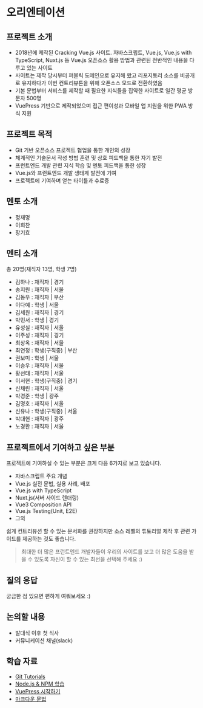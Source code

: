 # 오리엔테이션

## 프로젝트 소개

- 2018년에 제작된 Cracking Vue.js 사이트. 자바스크립트, Vue.js, Vue.js with TypeScript, Nuxt.js 등 Vue.js 오픈소스 활용 방법과 관련된 전반적인 내용을 다루고 있는 사이트
- 사이트는 제작 당시부터 퍼블릭 도메인으로 유지해 왔고 리포지토리 소스를 비공개로 유지하다가 이번 컨트리뷰톤을 위해 오픈소스 모드로 전환하였음
- 기본 문법부터 서비스를 제작할 때 필요한 지식들을 집약한 사이트로 일간 평균 방문자 500명
- VuePress 기반으로 제작되었으며 접근 편이성과 모바일 앱 지원을 위한 PWA 방식 지원

## 프로젝트 목적

- Git 기반 오픈소스 프로젝트 협업을 통한 개인의 성장
- 체계적인 기술문서 작성 방법 훈련 및 상호 피드백을 통한 자기 발전
- 프런트엔드 개발 관련 지식 학습 및 멘토 피드백을 통한 성장
- Vue.js와 프런트엔드 개발 생태계 발전에 기여
- 프로젝트에 기여하며 얻는 타이틀과 수료증

## 멘토 소개

- 정재명
- 이희찬
- 장기효

## 멘티 소개

총 20명(재직자 13명, 학생 7명)

- 김하나 : 재직자 | 경기
- 송지원 : 재직자 | 서울
- 김동우 : 재직자 | 부산
- 이다예 : 학생 | 서울
- 김세원 : 재직자 | 경기
- 박민서 : 학생 | 경기
- 유성실 : 재직자 | 서울
- 이주성 : 재직자 | 경기
- 최상옥 : 재직자 | 서울
- 최연정 : 학생(구직중) | 부산
- 권보미 : 학생 | 서울
- 이승우 : 재직자 | 서울
- 황선태 : 재직자 | 서울
- 이서현 : 학생(구직중) | 경기
- 신채린 : 재직자 | 서울
- 박경준 : 학생 | 광주
- 김명호 : 재직자 | 서울
- 신유나 : 학생(구직중) | 서울
- 박대현 : 재직자 | 광주
- 노경환 : 재직자 | 서울

## 프로젝트에서 기여하고 싶은 부분

프로젝트에 기여하실 수 있는 부분은 크게 다음 6가지로 보고 있습니다.

- 자바스크립트 주요 개념
- Vue.js 실전 문법, 실용 사례, 배포
- Vue.js with TypeScript
- Nuxt.js(서버 사이드 렌더링)
- Vue3 Composition API
- Vue.js Testing(Unit, E2E)
- 그외

쉽게 컨트리뷰션 할 수 있는 문서화를 권장하지만 소스 레벨의 튜토리얼 
제작 후 관련 가이드를 제공하는 것도 좋습니다.

> 최대한 더 많은 프런트엔드 개발자들이 우리의 사이트를 보고 더 많은 도움을 받을 수 있도록 자신이 할 수 있는 최선을 선택해 주세요 :)

## 질의 응답

궁금한 점 있으면 편하게 여쭤보세요 :)

## 논의할 내용

- 발대식 이후 첫 식사
- 커뮤니케이션 채널(slack)

## 학습 자료

- [Git Tutorials](https://www.atlassian.com/git/tutorials)
- [Node.js & NPM 학습](https://www.inflearn.com/course/%ED%94%84%EB%9F%B0%ED%8A%B8%EC%97%94%EB%93%9C-%EC%9B%B9%ED%8C%A9/lecture/37370)
- [VuePress 시작하기](https://vuepress.vuejs.org/guide/getting-started.html)
- [마크다운 문법](https://www.markdownguide.org/basic-syntax/)